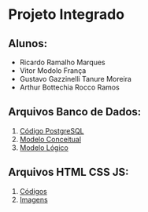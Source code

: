 # Projeto Integrado
## Alunos: 
- Ricardo Ramalho Marques
- Vitor Modolo França
- Gustavo Gazzinelli Tanure Moreira
- Arthur Bottechia Rocco Ramos

## Arquivos Banco de Dados:
1. [Código PostgreSQL](ProjetoIntegrado-Abrantes/ProjetoIntegrado.sql)
2. [Modelo Conceitual](ProjetoIntegrado-Abrantes/ProjetoIntegrado.brM3)
3. [Modelo Lógico](ProjetoIntegrado-Abrantes/ProjetoIntegrado.architect)

## Arquivos HTML CSS JS:
1. [Códigos](ProjetoIntegrado-Ótavio)
2. [Imagens](ProjetoIntegrado-Ótavio/imagens)
